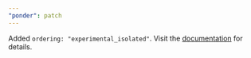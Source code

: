 ```yaml
---
"ponder": patch
---
```


Added `ordering: "experimental_isolated"`. Visit the [documentation](https://ponder.sh/docs/api-reference/ponder/config#ordering) for details.
